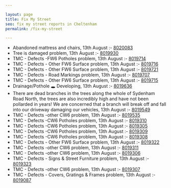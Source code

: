 ```yaml
---

layout: page
title: Fix My Street
seo: fix my street reports in Cheltenham
permalink: /fix-my-street

---
```


<!-- fix_marker starts -->

- Abandoned mattress and chairs, 13th August :- [8020083](https://www.fixmystreet.com/report/8020083)
- Tree is damaged problem, 13th August :- [8019930](https://www.fixmystreet.com/report/8019930)
- TMC - Defects -FW6 Potholes problem, 13th August :- [8019714](https://www.fixmystreet.com/report/8019714)
- TMC - Defects - Other FW6  Surface problem, 13th August :- [8019716](https://www.fixmystreet.com/report/8019716)
- TMC - Defects - Other FW6  Surface problem, 13th August :- [8019721](https://www.fixmystreet.com/report/8019721)
- TMC - Defects - Road Markings problem, 13th August :- [8019707](https://www.fixmystreet.com/report/8019707)
- TMC - Defects - Other FW6  Surface problem, 13th August :- [8019715](https://www.fixmystreet.com/report/8019715)
- Drainage/Pothole 🕳️ Developing, 13th August :- [8019636](https://www.fixmystreet.com/report/8019636)
- There are dead branches in the trees along the whole of Sydenham Road North, the trees are also incredibly high and have not been pollarded in years! We are concerned that a branch will break off and fall into our driveway damaging our vehicles, 13th August :- [8019549](https://www.fixmystreet.com/report/8019549)
- TMC - Defects -other CW6 problem, 13th August :- [8019535](https://www.fixmystreet.com/report/8019535)
- TMC - Defects -CW6 Potholes  problem, 13th August :- [8019310](https://www.fixmystreet.com/report/8019310)
- TMC - Defects -CW6 Potholes  problem, 13th August :- [8019305](https://www.fixmystreet.com/report/8019305)
- TMC - Defects -CW6 Potholes  problem, 13th August :- [8019309](https://www.fixmystreet.com/report/8019309)
- TMC - Defects -CW6 Potholes  problem, 13th August :- [8019308](https://www.fixmystreet.com/report/8019308)
- TMC - Defects - Other FW6  Surface problem, 13th August :- [8019322](https://www.fixmystreet.com/report/8019322)
- TMC - Defects -other CW6 problem, 13th August :- [8019311](https://www.fixmystreet.com/report/8019311)
- TMC - Defects -other CW6 problem, 13th August :- [8019306](https://www.fixmystreet.com/report/8019306)
- TMC - Defects - Signs & Street Furniture problem, 13th August :- [8019323](https://www.fixmystreet.com/report/8019323)
- TMC - Defects -other CW6 problem, 13th August :- [8019307](https://www.fixmystreet.com/report/8019307)
- TMC - Defects - Covers, Gratings & Frames problem, 13th August :- [8019087](https://www.fixmystreet.com/report/8019087)

<!-- fix_marker ends -->